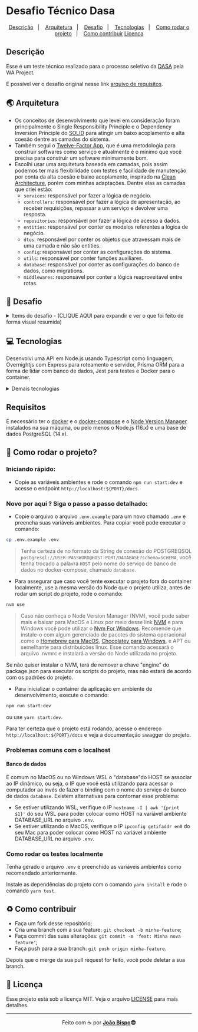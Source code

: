 # Desafio Técnico Dasa

<p align="center">
  <a href="#descrição">Descrição</a>&nbsp;&nbsp;&nbsp;|&nbsp;&nbsp;&nbsp;
  <a href="#-arquitetura">Arquitetura</a>&nbsp;&nbsp;&nbsp;|&nbsp;&nbsp;&nbsp;
  <a href="#-desafio">Desafio</a>&nbsp;&nbsp;&nbsp;|&nbsp;&nbsp;&nbsp;
  <a href="#-tecnologias">Tecnologias</a>&nbsp;&nbsp;&nbsp;|&nbsp;&nbsp;&nbsp;
  <a href="#-como-rodar-o-projeto">Como rodar o projeto</a>&nbsp;&nbsp;&nbsp;|&nbsp;&nbsp;&nbsp;
  <a href="#%EF%B8%8F-como-contribuir">Como contribuir</a>
  <a href="#memo-licença">Licença</a>
</p>

## Descrição

Esse é um teste técnico realizado para o processo seletivo da [DASA](https://dasa.com.br) pela WA Project.

É possível ver o desafio original nesse link [arquivo de requisitos](./docs/CHALLENGE.md).

## 🌏 Arquitetura

- Os conceitos de desenvolvimento que levei em consideração foram principalmente o Single Responsibility Principle e o Dependency Inversion Principle do [SOLID](https://en.wikipedia.org/wiki/SOLID) para atingir um baixo acoplamento e alta coesão dentre as camadas do sistema.
- Também segui o [Twelve-Factor App](https://12factor.net), que é uma metodologia para construir softwares como serviço e atualmente é o mínimo que você precisa para construir um software minimamente bom.
- Escolhi usar uma arquitetura baseada em camadas, pois assim podemos ter mais flexibilidade com testes e facilidade de manutenção por conta da alta coesão e baixo acoplamento, inspirado na [Clean Architecture](https://blog.cleancoder.com/uncle-bob/2012/08/13/the-clean-architecture.html), porém com minhas adaptações. Dentre elas as camadas que criei estão:
  - `services`: responsável por fazer a lógica de negócio.
  - `controllers`: responsável por fazer a lógica de apresentação, ao receber requisições, repassar a um serviço e devolver uma resposta.
  - `repositories`: responsável por fazer a lógica de acesso a dados.
  - `entities`: responsável por conter os modelos referentes a lógica de negócio.
  - `dtos`: responsável por conter os objetos que atravessam mais de uma camada e não são entities.
  - `config`: responsável por conter as configurações do sistema.
  - `utils`: responsável por conter funções auxiliares.
  - `database`: responsável por conter as configurações do banco de dados, como migrations.
  - `middlewares`: responsável por conter a lógica reaproveitável entre rotas.

## 🎯 Desafio

<details>
  <summary>Items do desafio - (CLIQUE AQUI para expandir e ver o que foi feito de forma visual resumida)</summary>

## Funcionalidades

- ✅ - CRUD de laboratórios (/laboratories)
- ✅ - CRUD de exames (/exams)
- ✅ - Relacionamento de N para N entre laboratório e exames com uso de tabela pivot. (/laboratories/:id/exams)

## Funcionalidades extras

- ✅ - Possibilidade de executar cadastro, atualização e remoção em lote. (/lots/exams)
- ✅ - Endpoint que faz a busca por nome do exame e retorna todos os laboratórios associados a esse exame. (/laboratories?examName=<nome do exame>)

## Diferenciais

- ✅ - Publicação do ambiente em um serviço cloud de hospedagens (Heroku, AWS, GCP, etc) - https://dasa-challenge-api.herokuapp.com
- ✅ - Configurar a aplicação para rodar em um container
- ✅ - Documentação da API - https://dasa-challenge-api.herokuapp.com/docs/

## Além do sugerido (metas pessoais)

- ✅ - Implementação do Twelve-Factor App incluindo Graceful Shutdown, Logging, Rate Limiter e etc.
- ✅ - Padronização de código com o [ESLint](https://eslint.org/) e [Prettier](https://prettier.io/).
- ✅ - Padronização das mensagens de commit com o conventional-changelog.
- ✅ - Utilizar do padrão DTO (Data Transfer Object) para os objetos de entrada e saída que atravessam camadas.
- ✅ - Configuração de git hooks para rodar lint nos arquivos toda vez que é feito um commit.
- ✅ - Setup de Testes Automatizados com o [Jest](https://jestjs.io/).
- ✅ - Pipeline de CI/CD com Github Actions.
- [ ] - Adição de cache no serviço de busca de laboratórios.

</details>

## 💻 Tecnologias

Desenvolvi uma API em Node.js usando Typescript como linguagem, Overnightjs com Express para roteamento e servidor, Prisma ORM para a forma de lidar com banco de dados, Jest para testes e Docker para o container.

<details>
  <summary>Demais tecnologias</summary>

- [⚛ Node.js](https://nodejs.org/en/)
- [✨ TypeScript](https://www.typescriptlang.org)
- [📦 Yarn](https://yarnpkg.com)
- [🐳 Docker](https://www.docker.com)
- [💾 PostgreSQL](https://www.postgresql.org)
- [⚡ Express](https://expressjs.com)
- [📝 Swagger](https://swagger.io)
- [🧪 Jest](https://jestjs.io)
- [🔼 Prisma](https://www.npmjs.com/package/prisma)
- ✒️ Lint
  - [📦 ESLint](https://eslint.org)
  - [📦 Prettier](https://prettier.io)
  - [📦 Editor Config](https://editorconfig.org)
- 🧲 Lint no commit
  - [🐶 Husky](https://typicode.github.io/husky/#/)
  - [📦 Lint staged](https://github.com/okonet/lint-staged)

</details>

## Requisitos

É necessário ter o [docker](https://docs.docker.com/get-docker/) e o [docker-compose](https://docs.docker.com/compose/install/) e o [Node Version Manager](https://github.com/nvm-sh/nvm#about) instalados na sua máquina, ou pelo menos o Node.js (16.x) e uma base de dados PostgreSQL (14.x).

## 🚀 Como rodar o projeto?

### Iniciando rápido:

- Copie as variáveis ambientes e rode o comando `npm run start:dev` e acesse o endpoint `http://localhost:${PORT}/docs`.

### Novo por aqui ? Siga o passo a passo detalhado:

- Copie o arquivo o arquivo `.env.example` para um novo chamado `.env` e preencha suas variáveis ambientes. Para copiar você pode executar o comando:

```bash
cp .env.example .env
```

> Tenha certeza de no formato da String de conexão do POSTGREQSQL `postgresql://USER:PASSWORD@HOST:PORT/DATABASE?schema=SCHEMA`, você tenha trocado a palavra `HOST` pelo nome do serviço de banco de dados no docker-compose, chamado `database`.

- Para assegurar que caso você tente executar o projeto fora do container localmente, use a mesma versão do Node que o projeto utiliza, antes de rodar um script do projeto, rode o comando:

```bash
nvm use
```

> Caso não conheça o Node Version Manager (NVM), você pode saber mais e baixar para MacOS e Linux por meio desse link [NVM](https://github.com/nvm-sh/nvm#about) e para Windows você pode utilizar o [Nvm For Windows](https://github.com/coreybutler/nvm-windows#overview). Recomende que instale-o com algum gerenciado de pacotes do sistema operacional como o [Homebrew para MacOS](https://brew.sh/), [Chocolatey para Windows](https://chocolatey.org/), e APT ou semelhante para distribuições linux. Esse comando acessará o arquivo .nvmrc e instalará a versão do Node utilizada no projeto.

Se não quiser instalar o NVM, terá de remover a chave "engine" do package.json para executar os scripts do projeto, mas não estará de acordo com os padrões do projeto.

- Para inicializar o container da aplicação em ambiente de desenvolvimento, execute o comando:

```bash
npm run start:dev
```

ou use `yarn start:dev`.

Para ter certeza que o projeto está rodando, acesse o endereço `http://localhost:${PORT}/docs` e veja a documentação swagger do projeto.

### Problemas comuns com o localhost

#### Banco de dados

É comum no MacOS ou no Windows WSL o "database"do HOST se associar ao IP dinâmico, ou seja, o IP que você está utilizando para acessar o computador ao invés de fazer o binding com o nome do serviço de banco de dados `database`. Existem alternativas para contornar esse problema:

- Se estiver utilizando WSL, verifique o IP `hostname -I | awk '{print $1}'` do seu WSL para poder colocar como HOST na variável ambiente DATABASE_URL no arquivo `.env`.
- Se estiver utilizando o MacOS, verifique o IP `ipconfig getifaddr en0` do seu Mac para poder colocar como HOST na variável ambiente DATABASE_URL no arquivo `.env`.

### Como rodar os testes localmente

Tenha gerado o arquivo `.env` e preenchido as variáveis ambientes como recomendado anteriormente.

Instale as dependências do projeto com o comando `yarn install` e rode o comando `yarn test`.

## ♻️ Como contribuir

- Faça um fork desse repositório;
- Cria uma branch com a sua feature: `git checkout -b minha-feature`;
- Faça commit das suas alterações: `git commit -m 'feat: Minha nova feature'`;
- Faça push para a sua branch: `git push origin minha-feature`.

Depois que o merge da sua pull request for feito, você pode deletar a sua branch.

## :memo: Licença

Esse projeto está sob a licença MIT. Veja o arquivo [LICENSE](LICENSE.md) para mais detalhes.

---

<p align="center">Feito com ☕ por <strong><a href="https://www.linkedin.com/in/joaobispo2077/">João Bispo</a>😎 </strong> </p>
